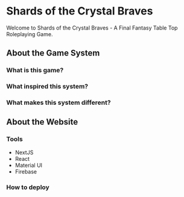 # Shards of the Crystal Braves

Welcome to Shards of the Crystal Braves - A Final Fantasy Table Top Roleplaying Game.

## About the Game System

### What is this game?

### What inspired this system?

### What makes this system different?

## About the Website

### Tools

- NextJS
- React
- Material UI
- Firebase

### How to deploy

